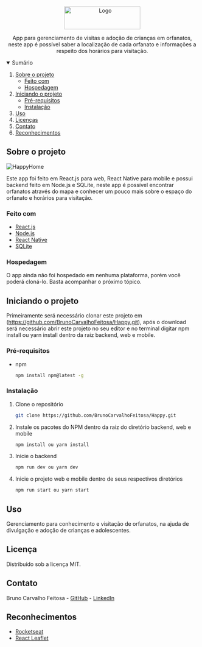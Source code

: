 <!-- PROJECT LOGO -->
<br />
<p align="center">
  <a href="https://github.com/BrunoCarvalhoFeitosa/Happy">
    <img src="https://user-images.githubusercontent.com/46093815/134265103-ce800ba9-3664-4f94-9359-d7bbc3cf01c7.png" alt="Logo" width="200" height="60" />
  </a>

  <p align="center">
    App para gerenciamento de visitas e adoção de crianças em orfanatos, neste app é possível saber a localização de cada orfanato e informações a respeito dos horários para visitação.
  </p>
</p>



<!-- TABLE OF CONTENTS -->
<details open="open">
  <summary>Sumário</summary>
  <ol>
    <li>
      <a href="#sobre-o-projeto">Sobre o projeto</a>
      <ul>
        <li><a href="#feito-com">Feito com</a></li>
        <li><a href="#hospedagem">Hospedagem</a></li>
      </ul>
    </li>
    <li>
      <a href="#iniciando-o-projeto">Iniciando o projeto</a>
      <ul>
        <li><a href="#pré-requisitos">Pré-requisitos</a></li>
        <li><a href="#instalação">Instalação</a></li>
      </ul>
    </li>
    <li><a href="#uso">Uso</a></li>
    <li><a href="#licença">Licenças</a></li>
    <li><a href="#contato">Contato</a></li>
    <li><a href="#reconhecimentos">Reconhecimentos</a></li>
  </ol>
</details>



<!-- ABOUT THE PROJECT -->
## Sobre o projeto

![HappyHome](https://user-images.githubusercontent.com/46093815/134265309-7fe62b15-0b0f-445a-9294-e34a14e176f6.png)

Este app foi feito em React.js para web, React Native para mobile e possui backend feito em Node.js e SQLite, neste app é possível encontrar orfanatos através do mapa e conhecer um pouco mais sobre o espaço do orfanato e horários para visitação.

### Feito com

* [React.js](https://pt-br.reactjs.org/)
* [Node.js](https://nodejs.org/en/)
* [React Native](https://reactnative.dev/)
* [SQLite](https://www.sqlite.org/index.html)

### Hospedagem

O app ainda não foi hospedado em nenhuma plataforma, porém você poderá cloná-lo. Basta acompanhar o próximo tópico.


<!-- GETTING STARTED -->
## Iniciando o projeto

Primeiramente será necessário clonar este projeto em (https://github.com/BrunoCarvalhoFeitosa/Happy.git), após o download será necessário abrir este projeto no seu
editor e no terminal digitar npm install ou yarn install dentro da raiz backend, web e mobile.
### Pré-requisitos

* npm
  ```sh
  npm install npm@latest -g
  ```

### Instalação

1. Clone o repositório
   ```sh
   git clone https://github.com/BrunoCarvalhoFeitosa/Happy.git
   ```
2. Instale os pacotes do NPM dentro da raiz do diretório backend, web e mobile
   ```sh
   npm install ou yarn install
   ```
   
3. Inicie o backend
   ```sh
   npm run dev ou yarn dev
   ```
   
4. Inicie o projeto web e mobile dentro de seus respectivos diretórios
   ```sh
   npm run start ou yarn start
   ```


<!-- USAGE EXAMPLES -->
## Uso

Gerenciamento para conhecimento e visitação de orfanatos, na ajuda de divulgação e adoção de crianças e adolescentes.


<!-- LICENSE -->
## Licença

Distribuído sob a licença MIT.

<!-- CONTACT -->
## Contato

Bruno Carvalho Feitosa - [GitHub](https://github.com/BrunoCarvalhoFeitosa) - [LinkedIn](https://www.linkedin.com/in/bruno-carvalho-feitosa/)


<!-- ACKNOWLEDGEMENTS -->
## Reconhecimentos
* [Rocketseat](https://rocketseat.com.br/)
* [React Leaflet](https://react-leaflet.js.org/)
